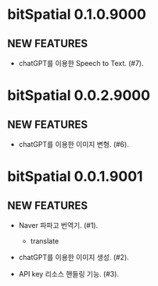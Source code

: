 # bitSpatial 0.1.0.9000

## NEW FEATURES

* chatGPT를 이용한 Speech to Text. (#7). 



# bitSpatial 0.0.2.9000

## NEW FEATURES

* chatGPT를 이용한 이미지 변형. (#6). 



# bitSpatial 0.0.1.9001

## NEW FEATURES

* Naver 파파고 번역기. (#1).
    - translate

* chatGPT를 이용한 이미지 생성. (#2). 

* API key 리소스 핸들링 기능. (#3). 
